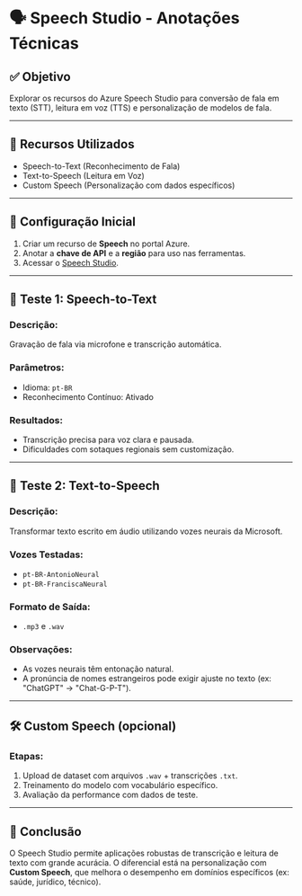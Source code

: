 # 🗣️ Speech Studio - Anotações Técnicas

## ✅ Objetivo
Explorar os recursos do Azure Speech Studio para conversão de fala em texto (STT), leitura em voz (TTS) e personalização de modelos de fala.

---

## 📌 Recursos Utilizados

- Speech-to-Text (Reconhecimento de Fala)
- Text-to-Speech (Leitura em Voz)
- Custom Speech (Personalização com dados específicos)

---

## 🔧 Configuração Inicial

1. Criar um recurso de **Speech** no portal Azure.
2. Anotar a **chave de API** e a **região** para uso nas ferramentas.
3. Acessar o [Speech Studio](https://speech.microsoft.com/).

---

## 🧪 Teste 1: Speech-to-Text

### Descrição:
Gravação de fala via microfone e transcrição automática.

### Parâmetros:
- Idioma: `pt-BR`
- Reconhecimento Contínuo: Ativado

### Resultados:
- Transcrição precisa para voz clara e pausada.
- Dificuldades com sotaques regionais sem customização.

---

## 🧪 Teste 2: Text-to-Speech

### Descrição:
Transformar texto escrito em áudio utilizando vozes neurais da Microsoft.

### Vozes Testadas:
- `pt-BR-AntonioNeural`
- `pt-BR-FranciscaNeural`

### Formato de Saída:
- `.mp3` e `.wav`

### Observações:
- As vozes neurais têm entonação natural.
- A pronúncia de nomes estrangeiros pode exigir ajuste no texto (ex: "ChatGPT" → "Chat-G-P-T").

---

## 🛠️ Custom Speech (opcional)

### Etapas:
1. Upload de dataset com arquivos `.wav` + transcrições `.txt`.
2. Treinamento do modelo com vocabulário específico.
3. Avaliação da performance com dados de teste.

---

## 📝 Conclusão

O Speech Studio permite aplicações robustas de transcrição e leitura de texto com grande acurácia. O diferencial está na personalização com **Custom Speech**, que melhora o desempenho em domínios específicos (ex: saúde, jurídico, técnico).
